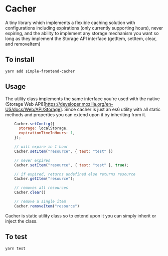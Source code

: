 # Cacher

A tiny library which implements a flexible caching solution with configurations including expirations (only currently supporting hours), never expiring, and the ability to implement any storage mechanism you want so long as they implement the Storage API interface (getItem, setItem, clear, and removeItem)

## To install

```
yarn add simple-frontend-cacher
```

## Usage

The utility class implements the same interface you're used with the native (Storage Web API)[https://developer.mozilla.org/en-US/docs/Web/API/Storage]. Since cacher is just an es6 utility with all static methods and properties you can extend upon it by inheriting from it.

```js
    Cacher.setConfig({
      storage: localStorage,
      expirationTimeInHours: 1,
    });

    // will expire in 1 hour
    Cacher.setItem("resource", { test: "test" })

    // never expires
    Cacher.setItem("resource", { test: "test" }, true);

    // if expired, returns undefined else returns resource
    Cacher.getItem("resource");

    // removes all resources
    Cacher.clear()

    // remove a single item
    Cacher.removeItem("resource")
```

Cacher is static utility class so to extend upon it you can simply inherit or inject the class.

## To test

```
yarn test
```
